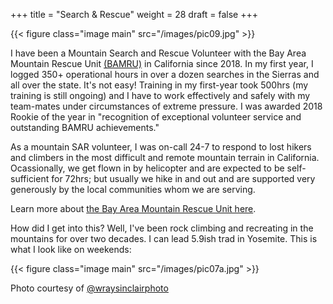 +++
title = "Search & Rescue"
weight = 28
draft = false
+++

{{< figure class="image main" src="/images/pic09.jpg" >}}

I have been a Mountain Search and Rescue Volunteer with the Bay Area Mountain Rescue Unit [(BAMRU)](http://www.bamru.org) in California since 2018. In my first year, I logged 350+ operational hours in over a dozen searches in the Sierras and all over the state. It's not easy! Training in my first-year took 500hrs (my training is still ongoing) and I have to work effectively and safely with my team-mates under circumstances of extreme pressure. I was awarded 2018 Rookie of the year in "recognition of exceptional volunteer service and outstanding BAMRU achievements."

As a mountain SAR volunteer, I was on-call 24-7 to respond to lost hikers and climbers in the most difficult and remote mountain terrain in California. Ocassionally, we get flown in by helicopter and are expected to be self-sufficient for 72hrs; but usually we hike in and out and are supported very generously by the local communities whom we are serving.

Learn more about [the Bay Area Mountain Rescue Unit here](http://www.bamru.org). 

How did I get into this? Well, I've been rock climbing and recreating in the mountains for over two decades. I can lead 5.9ish trad in Yosemite. This is what I look like on weekends:

{{< figure class="image main" src="/images/pic07a.jpg" >}}

Photo courtesy of [@wraysinclairphoto](https://www.wraysinclair.com)